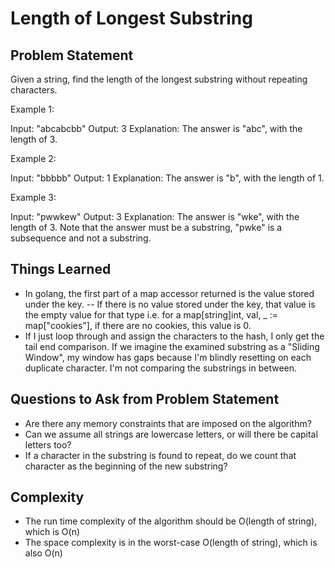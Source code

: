 # Length of Longest Substring

## Problem Statement
Given a string, find the length of the longest substring without repeating characters.

Example 1:

Input: "abcabcbb"
Output: 3
Explanation: The answer is "abc", with the length of 3.

Example 2:

Input: "bbbbb"
Output: 1
Explanation: The answer is "b", with the length of 1.

Example 3:

Input: "pwwkew"
Output: 3
Explanation: The answer is "wke", with the length of 3.
             Note that the answer must be a substring, "pwke" is a subsequence and not a substring.

## Things Learned
- In golang, the first part of a map accessor returned is the value stored under the key.
-- If there is no value stored under the key, that value is the empty value for that type i.e. for a map[string]int,  val, _ := map["cookies"], if there are no cookies, this value is 0.
- If I just loop through and assign the characters to the hash, I only get the tail end comparison.  If we imagine the examined substring as a "Sliding Window", my window has gaps because I'm blindly resetting on each duplicate character.  I'm not comparing the substrings in between.

## Questions to Ask from Problem Statement
- Are there any memory constraints that are imposed on the algorithm?
- Can we assume all strings are lowercase letters, or will there be capital letters too?
- If a character in the substring is found to repeat, do we count that character as the beginning of the new substring?

## Complexity
- The run time complexity of the algorithm should be O(length of string), which is O(n)
- The space complexity is in the worst-case O(length of string), which is also O(n)

